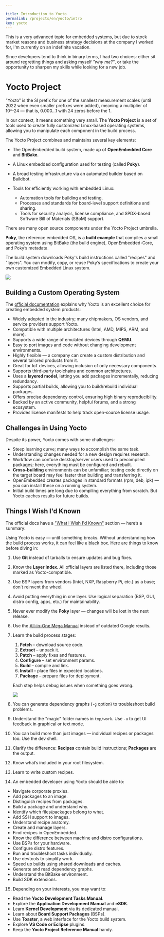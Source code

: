 ```yaml
---

title: Introduction to Yocto
permalink: /projects/en/yocto/intro
key: yocto
---
```


This is a very advanced topic for embedded systems, but due to stock market reasons and business strategy decisions at the company I worked for, I'm currently on an indefinite vacation.

Since developers tend to think in binary terms, I had two choices: either sit around regretting things and asking myself *"why me?"*, or take the opportunity to sharpen my skills while looking for a new job.

# Yocto Project

"Yocto" is the SI prefix for one of the smallest measurement scales (until 2022 when even smaller prefixes were added), meaning a multiplier of 10^-24 — that is, 0.000...1 with 24 zeros before the 1.

In our context, it means something very small. The **Yocto Project** is a set of tools used to create fully customized Linux-based operating systems, allowing you to manipulate each component in the build process.

The Yocto Project combines and maintains several key elements:

* The OpenEmbedded build system, made up of **OpenEmbedded Core** and **BitBake**.
* A Linux embedded configuration used for testing (called **Poky**).
* A broad testing infrastructure via an automated builder based on Buildbot.
* Tools for efficiently working with embedded Linux:

  * Automation tools for building and testing.
  * Processes and standards for board-level support definitions and sharing.
  * Tools for security analysis, license compliance, and SPDX-based Software Bill of Materials (SBoM) support.

There are many open source components under the Yocto Project umbrella.

**Poky**, the reference embedded OS, is a **build example** that compiles a small operating system using BitBake (the build engine), OpenEmbedded-Core, and Poky’s metadata.

The build system downloads Poky's build instructions called "recipes" and "layers". You can modify, copy, or reuse Poky’s specifications to create your own customized Embedded Linux system.

![](https://raw.githubusercontent.com/razielgdn/risingembeddedmx/site/assets/images/yp/YoctoLayers.png)

## Building a Custom Operating System

The [official documentation](https://docs.yoctoproject.org/overview-manual/yp-intro.html#introducing-the-yocto-project) explains why Yocto is an excellent choice for creating embedded system products:

* Widely adopted in the industry; many chipmakers, OS vendors, and service providers support Yocto.
* Compatible with multiple architectures (Intel, AMD, MIPS, ARM, and more).
* Supports a wide range of emulated devices through **QEMU**.
* Easy to port images and code without changing development environments.
* Highly flexible — a company can create a custom distribution and several tailored products from it.
* Great for IoT devices, allowing inclusion of only necessary components.
* Supports third-party toolchains and common architectures.
* Uses a **layered model**, letting you add packages incrementally, reducing redundancy.
* Supports partial builds, allowing you to build/rebuild individual packages.
* Offers precise dependency control, ensuring high binary reproducibility.
* Backed by an active community, helpful forums, and a strong ecosystem.
* Provides license manifests to help track open-source license usage.

## Challenges in Using Yocto

Despite its power, Yocto comes with some challenges:

* Steep learning curve; many ways to accomplish the same task.
* Understanding changes needed for a new design requires research.
* Workflow can confuse desktop/server users used to precompiled packages; here, everything must be configured and rebuilt.
* **Cross-building** environments can be unfamiliar; testing code directly on the target board may feel faster than building and transferring it.
* OpenEmbedded creates packages in standard formats (rpm, deb, ipk) — you can install these on a running system.
* Initial build times are long due to compiling everything from scratch. But Yocto caches results for future builds.

## Things I Wish I'd Known

The official docs have a ["What I Wish I'd Known"](https://docs.yoctoproject.org/what-i-wish-id-known.html#what-i-wish-i-d-known-about-yocto-project) section — here’s a summary:

Using Yocto is easy — until something breaks. Without understanding how the build process works, it can feel like a black box. Here are things to know before diving in:

1. Use **Git** instead of tarballs to ensure updates and bug fixes.

2. Know the **Layer Index**. All official layers are listed there, including those marked as Yocto-compatible.

3. Use BSP layers from vendors (Intel, NXP, Raspberry Pi, etc.) as a base; don't reinvent the wheel.

4. Avoid putting everything in one layer. Use logical separation (BSP, GUI, distro config, apps, etc.) for maintainability.

5. Never ever modify the **Poky** layer — changes will be lost in the next release.

6. Use the [All-in-One Mega Manual](https://docs.yoctoproject.org/singleindex.html#document-kernel-dev/4.0.16/4.3.999/index) instead of outdated Google results.

7. Learn the build process stages:

   1. **Fetch** – download source code.
   2. **Extract** – unpack it.
   3. **Patch** – apply fixes and features.
   4. **Configure** – set environment params.
   5. **Build** – compile and link.
   6. **Install** – place files in expected locations.
   7. **Package** – prepare files for deployment.

   Each step helps debug issues when something goes wrong.

   ![](https://raw.githubusercontent.com/razielgdn/risingembeddedmx/site/assets/images/yp/yp-hiw.png)

8. You can generate dependency graphs (`-g` option) to troubleshoot build problems.

9. Understand the "magic" folder names in `tmp/work`. Use `-u` to get UI feedback in graphical or text mode.

10. You can build more than just images — individual recipes or packages too. Use the dev shell.

11. Clarify the difference: **Recipes** contain build instructions; **Packages** are the output.

12. Know what’s included in your root filesystem.

13. Learn to write custom recipes.

14. An embedded developer using Yocto should be able to:

* Navigate corporate proxies.
* Add packages to an image.
* Distinguish recipes from packages.
* Build a package and understand why.
* Identify which files/packages belong to what.
* Add SSH support to images.
* Understand recipe anatomy.
* Create and manage layers.
* Find recipes in OpenEmbedded.
* Know the difference between machine and distro configurations.
* Use BSPs for your hardware.
* Configure distro features.
* Run and troubleshoot tasks individually.
* Use devtools to simplify work.
* Speed up builds using shared downloads and caches.
* Generate and read dependency graphs.
* Understand the BitBake environment.
* Build SDK extensions.

15. Depending on your interests, you may want to:

* Read the **Yocto Development Tasks Manual**.
* Explore the **Application Development Manual** and **eSDK**.
* Learn **Kernel Development** via its dedicated manual.
* Learn about **Board Support Packages** (BSPs).
* Use **Toaster**, a web interface for the Yocto build system.
* Explore **VS Code or Eclipse** plugins.
* Keep the **Yocto Project Reference Manual** handy.
